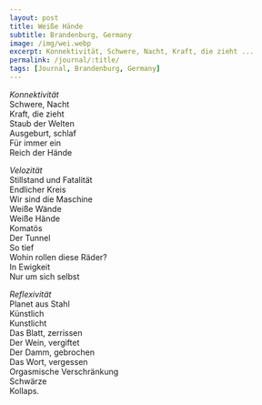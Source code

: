 ```yaml
---
layout: post
title: Weiße Hände
subtitle: Brandenburg, Germany
image: /img/wei.webp
excerpt: Konnektivität, Schwere, Nacht, Kraft, die zieht ...
permalink: /journal/:title/
tags: [Journal, Brandenburg, Germany]
---
```


*Konnektivität*  
Schwere, Nacht  
Kraft, die zieht  
Staub der Welten  
Ausgeburt, schlaf  
Für immer ein  
Reich der Hände  

*Velozität*  
Stillstand und Fatalität  
Endlicher Kreis  
Wir sind die Maschine  
Weiße Wände  
Weiße Hände  
Komatös  
Der Tunnel  
So tief  
Wohin rollen diese Räder?  
In Ewigkeit  
Nur um sich selbst  

*Reflexivität*  
Planet aus Stahl  
Künstlich  
Kunstlicht  
Das Blatt, zerrissen  
Der Wein, vergiftet  
Der Damm, gebrochen  
Das Wort, vergessen  
Orgasmische Verschränkung  
Schwärze  
Kollaps.  
